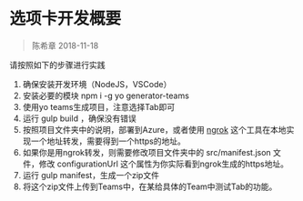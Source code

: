 # 选项卡开发概要
> 陈希章 2018-11-18

请按照如下的步骤进行实践
1. 确保安装开发环境（NodeJS，VSCode）
1. 安装必要的模块 npm i -g yo generator-teams
1. 使用yo teams生成项目，注意选择Tab即可
1. 运行 gulp build ，确保没有错误
1. 按照项目文件夹中的说明，部署到Azure，或者使用 [ngrok](https://ngrok.com/) 这个工具在本地实现一个地址转发，需要得到一个https的地址。
1. 如果你是用ngrok转发，则需要修改项目文件夹中的 src/manifest.json 文件，修改 configurationUrl 这个属性为你实际看到ngrok生成的https地址。
1. 运行 gulp manifest，生成一个zip文件
1. 将这个zip文件上传到Teams中，在某给具体的Team中测试Tab的功能。

